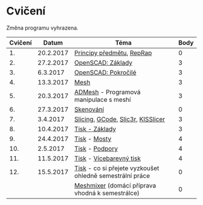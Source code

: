 # Cvičení

Změna programu vyhrazena.

| Cvičení |    Datum   |                                            Téma                                          | Body |
|---------|------------|------------------------------------------------------------------------------------------|------|
| 1.      | 20.2.2017  | [Principy předmětu](course.md), [RepRap](reprap.md)                                      |   0  |
| 2.      | 27.2.2017  | [OpenSCAD: Základy](openscad.md)                                                         |   3  |
| 3.      | 6.3.2017   | [OpenSCAD: Pokročilé](openscad.md)                                                       |   3  |
| 4.      | 13.3.2017  | [Mesh](mesh.md)                                                                          |   3  |
| 5.      | 20.3.2017  | [ADMesh](admesh.md) - Programová manipulace s meshí                                      |   3  |
| 6.      | 27.3.2017  | [Skenování](scan.md)                                                                     |   0  |
| 7.      | 3.4.2017   | [Slicing](slicing.md), [GCode](gcode.md), [Slic3r](slic3r.md), [KISSlicer](kisslicer.md) |   3  |
| 8.      | 10.4.2017  | [Tisk - Základy](printing.md)                                                            |   3  |
| 9.      | 24.4.2017  | [Tisk](printing.md) - [Mosty](bridges.md)                                                |   4  |
| 10.     | 2.5.2017   | [Tisk](printing.md) - [Podpory](supports.md)                                             |   4  |
| 11.     | 11.5.2017  | [Tisk](printing.md) - [Vícebarevný tisk](multicolor.md)                                  |   4  |
| 12.     | 15.5.2017  | [Tisk](printing.md) - co si přejete vyzkoušet ohledně semestrální práce                  |   0  |
|         |            | [Meshmixer](meshmixer.md) (domácí příprava vhodná k semestrálce)                         |   0  |
